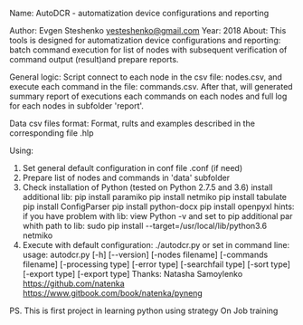  Name:	AutoDCR - automatization device configurations and reporting

 Author:   Evgen Steshenko yesteshenko@gmail.com
 Year:     2018
 About:    This tools is designed for automatization device configurations and reporting: batch command execution for list of nodes
			with subsequent verification of command output (result)and prepare reports.
 
 General logic:
		Script connect to each node in the csv file: nodes.csv, and execute each command
		in the file: commands.csv. After that, will generated summary report of executions
		each commands on each nodes and full log for each nodes in subfolder 'report'.
 
 Data csv files format:
		Format, rults and examples described in the corresponding file .hlp		
		
 Using:

 1. Set general default configuration in conf file .conf (if need)
 2. Prepare list of nodes and commands in 'data' subfolder
 3. Check installation of Python (tested on Python 2.7.5 and 3.6)
	install additional lib:
	 pip install paramiko
	 pip install netmiko
	 pip install tabulate
	 pip install ConfigParser
	 pip install python-docx
	 pip install openpyxl
	hints: if you have problem with lib: view Python -v and set to pip additional par whith path to lib: sudo pip install --target=/usr/local/lib/python3.6 netmiko 
 4. Execute with default configuration:
		./autodcr.py
	or set in command line:
		usage: autodcr.py [-h] [--version] [-nodes filename]
					 [-commands filename] [-processing type] [-error type]
					 [-searchfail type] [-sort type] [-export type]  [-export type]
 Thanks:
	Natasha Samoylenko 
	https://github.com/natenka
	https://www.gitbook.com/book/natenka/pyneng
	
PS. This is first project in learning python using strategy On Job training 